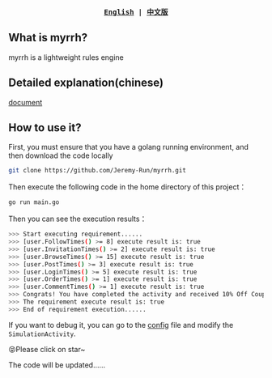 <div align="center">
<strong>
<samp>

[English](https://github.com/Jeremy-Run/myrrh/blob/main/README.md) | [中文版](https://github.com/Jeremy-Run/myrrh/blob/main/README_CN.md)

</samp>
</strong>
</div>

## What is myrrh?
myrrh is a lightweight rules engine

## Detailed explanation(chinese)
[document](https://zhuanlan.zhihu.com/p/668588745)

## How to use it?

 First, you must ensure that you have a golang running environment, and then download the code locally

```bash
git clone https://github.com/Jeremy-Run/myrrh.git
```

Then execute the following code in the home directory of this project：

```bash
go run main.go
```

Then you can see the execution results：

```bash
>>> Start executing requirement......
>>> [user.FollowTimes() >= 8] execute result is: true 
>>> [user.InvitationTimes() >= 2] execute result is: true 
>>> [user.BrowseTimes() >= 15] execute result is: true 
>>> [user.PostTimes() >= 3] execute result is: true 
>>> [user.LoginTimes() >= 5] execute result is: true 
>>> [user.OrderTimes() >= 1] execute result is: true 
>>> [user.CommentTimes() >= 1] execute result is: true 
>>> Congrats! You have completed the activity and received 10% Off Coupon reward 
>>> The requirement execute result is: true 
>>> End of requirement execution......
```

If you want to debug it, you can go to the [config](config/config.go) file and modify the `SimulationActivity`.

😝Please click on star~

The code will be updated......


